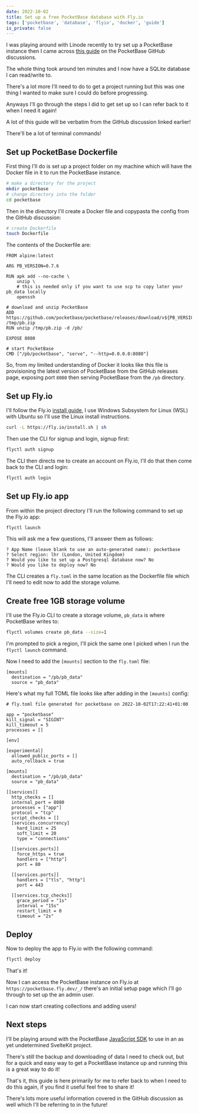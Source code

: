 ```yaml
---
date: 2022-10-02
title: Set up a free PocketBase database with Fly.io
tags: ['pocketbase', 'database', 'flyio', 'docker', 'guide']
is_private: false
---
```


I was playing around with Linode recently to try set up a PocketBase
instance then I came across [this guide] on the PocketBase GitHub
discussions.

The whole thing took around ten minutes and I now have a SQLite
database I can read/write to.

There's a lot more I'll need to do to get a project running but this
was one thing I wanted to make sure I could do before progressing.

Anyways I'll go through the steps I did to get set up so I can refer
back to it when I need it again!

A lot of this guide will be verbatim from the GitHub discussion linked
earlier!

There'll be a lot of terminal commands!

## Set up PocketBase Dockerfile

First thing I'll do is set up a project folder on my machine which
will have the Docker file in it to run the PocketBase instance.

```bash
# make a directory for the project
mkdir pocketbase
# change directory into the folder
cd pocketbase
```

Then in the directory I'll create a Docker file and copypasta the
config from the GitHub discussion:

```bash
# create Dockerfile
touch Dockerfile
```

The contents of the Dockerfile are:

```docker
FROM alpine:latest

ARG PB_VERSION=0.7.6

RUN apk add --no-cache \
    unzip \
    # this is needed only if you want to use scp to copy later your pb_data locally
    openssh

# download and unzip PocketBase
ADD https://github.com/pocketbase/pocketbase/releases/download/v${PB_VERSION}/pocketbase_${PB_VERSION}_linux_amd64.zip /tmp/pb.zip
RUN unzip /tmp/pb.zip -d /pb/

EXPOSE 8080

# start PocketBase
CMD ["/pb/pocketbase", "serve", "--http=0.0.0.0:8080"]
```

So, from my limited understanding of Docker it looks like this file is
provisioning the latest version of PocketBase from the GitHub releases
page, exposing port `8080` then serving PocketBase from the `/pb`
directory.

## Set up Fly.io

I'll follow the Fly.io [install guide], I use Windows Subsystem for
Linux (WSL) with Ubuntu so I'll use the Linux install instructions.

```bash
curl -L https://fly.io/install.sh | sh
```

Then use the CLI for signup and login, signup first:

<!-- cSpell:ignore flyctl -->

```bash
flyctl auth signup
```

The CLI then directs me to create an account on Fly.io, I'll do that
then come back to the CLI and login:

```bash
flyctl auth login
```

## Set up Fly.io app

From within the project directory I'll run the following command to
set up the Fly.io app:

```bash
flyctl launch
```

This will ask me a few questions, I'll answer them as follows:

```text
? App Name (leave blank to use an auto-generated name): pocketbase
? Select region: lhr (London, United Kingdom)
? Would you like to set up a Postgresql database now? No
? Would you like to deploy now? No
```

The CLI creates a `fly.toml` in the same location as the Dockerfile
file which I'll need to edit now to add the storage volume.

## Create free 1GB storage volume

I'll use the Fly.io CLI to create a storage volume, `pb_data` is where
PocketBase writes to:

```bash
flyctl volumes create pb_data --size=1
```

I'm prompted to pick a region, I'll pick the same one I picked when I
run the `flyctl launch` command.

Now I need to add the `[mounts]` section to the `fly.toml` file:

```text
[mounts]
  destination = "/pb/pb_data"
  source = "pb_data"
```

Here's what my full TOML file looks like after adding in the
`[mounts]` config:

<!-- cSpell:ignore sigint -->

```text
# fly.toml file generated for pocketbase on 2022-10-02T17:22:41+01:00

app = "pocketbase"
kill_signal = "SIGINT"
kill_timeout = 5
processes = []

[env]

[experimental]
  allowed_public_ports = []
  auto_rollback = true

[mounts]
  destination = "/pb/pb_data"
  source = "pb_data"

[[services]]
  http_checks = []
  internal_port = 8080
  processes = ["app"]
  protocol = "tcp"
  script_checks = []
  [services.concurrency]
    hard_limit = 25
    soft_limit = 20
    type = "connections"

  [[services.ports]]
    force_https = true
    handlers = ["http"]
    port = 80

  [[services.ports]]
    handlers = ["tls", "http"]
    port = 443

  [[services.tcp_checks]]
    grace_period = "1s"
    interval = "15s"
    restart_limit = 0
    timeout = "2s"
```

## Deploy

Now to deploy the app to Fly.io with the following command:

```bash
flyctl deploy
```

That's it!

Now I can access the PocketBase instance on Fly.io at
`https://pocketbase.fly.dev/_/` there's an initial setup page which
I'll go through to set up the an admin user.

I can now start creating collections and adding users!

## Next steps

I'll be playing around with the PocketBase [JavaScript SDK] to use in
an as yet undetermined SvelteKit project.

There's still the backup and downloading of data I need to check out,
but for a quick and easy way to get a PocketBase instance up and
running this is a great way to do it!

That's it, this guide is here primarily for me to refer back to when I
need to do this again, if you find it useful feel free to share it!

There's lots more useful information covered in the GitHub discussion
as well which I'll be referring to in the future!

<!-- Links -->

[this guide]: https://github.com/pocketbase/pocketbase/discussions/537
[install guide]: https://fly.io/docs/hands-on/install-flyctl/
[javascript sdk]: https://github.com/pocketbase/js-sdk
